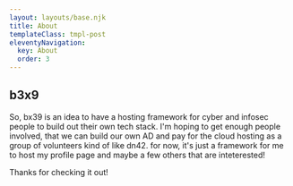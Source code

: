 ```yaml
---
layout: layouts/base.njk
title: About
templateClass: tmpl-post
eleventyNavigation:
  key: About
  order: 3
---
```


## b3x9

So, bx39 is an idea to have a hosting framework for cyber and infosec people to build out their own tech stack. I'm hoping to get enough people involved, that we can build our own AD and pay for the cloud hosting as a group of volunteers kind of like dn42. for now, it's just a framework for me to host my profile page and maybe a few others that are inteterested! 

Thanks for checking it out! 

